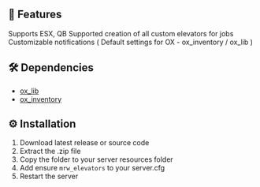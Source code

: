 ## 💼 Features
Supports ESX, QB 
Supported creation of all custom elevators for jobs 
Customizable notifications ( Default settings for OX - ox_inventory / ox_lib ) 

   
## 🛠️ Dependencies
- [ox_lib](https://github.com/overextended/ox_lib)
- [ox_inventory](https://github.com/overextended/ox_inventory)
  
## ⚙️ Installation
1. Download latest release or source code 
2. Extract the .zip file 
3. Copy the folder to your server resources folder 
4. Add ensure `mrw_elevators` to your server.cfg 
5. Restart the server
